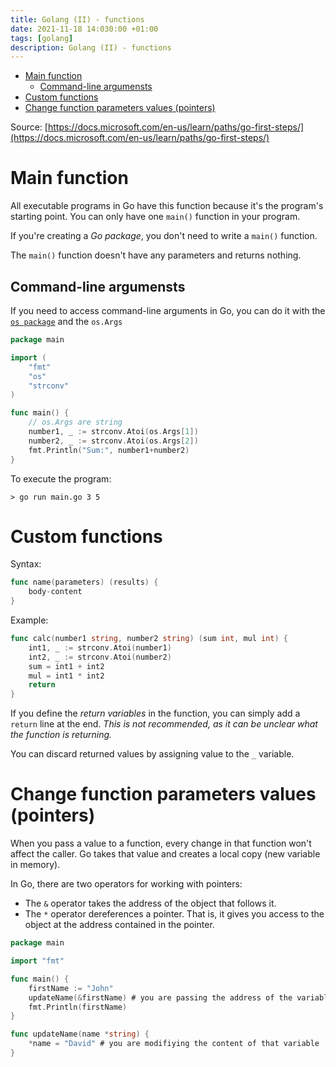 ```yaml
---
title: Golang (II) - functions
date: 2021-11-18 14:030:00 +01:00
tags: [golang]
description: Golang (II) - functions
---
```


- [Main function](#main-function)
  - [Command-line argumensts](#command-line-argumensts)
- [Custom functions](#custom-functions)
- [Change function parameters values (pointers)](#change-function-parameters-values-pointers)

Source: [https://docs.microsoft.com/en-us/learn/paths/go-first-steps/](https://docs.microsoft.com/en-us/learn/paths/go-first-steps/)

# Main function

All executable programs in Go have this function because it's the program's starting point. You can only have one `main()` function in your program.

If you're creating a *Go package*, you don't need to write a `main()` function.

The `main()` function doesn't have any parameters and returns nothing.


## Command-line argumensts

If you need to access command-line arguments in Go, you can do it with the [`os package`](https://pkg.go.dev/os) and the `os.Args`

```go
package main

import (
    "fmt"
    "os"
    "strconv"
)

func main() {
    // os.Args are string
    number1, _ := strconv.Atoi(os.Args[1])
    number2, _ := strconv.Atoi(os.Args[2])
    fmt.Println("Sum:", number1+number2)
}
```

To execute the program:
```
> go run main.go 3 5
```

# Custom functions

Syntax:
```go
func name(parameters) (results) {
    body-content
}
```

Example:
```go
func calc(number1 string, number2 string) (sum int, mul int) {
    int1, _ := strconv.Atoi(number1)
    int2, _ := strconv.Atoi(number2)
    sum = int1 + int2
    mul = int1 * int2
    return
}
```

If you define the *return variables* in the function, you can simply add a `return` line at the end. *This is not recommended, as it can be unclear what the function is returning.*

You can discard returned values by assigning value to the `_` variable.

# Change function parameters values (pointers)

When you pass a value to a function, every change in that function won't affect the caller. Go takes that value and creates a local copy (new variable in memory).

In Go, there are two operators for working with pointers:
- The `&` operator takes the address of the object that follows it.
- The `*` operator dereferences a pointer. That is, it gives you access to the object at the address contained in the pointer.

```go
package main

import "fmt"

func main() {
    firstName := "John"
    updateName(&firstName) # you are passing the address of the variable
    fmt.Println(firstName)
}

func updateName(name *string) {
    *name = "David" # you are modifiying the content of that variable
}
```


